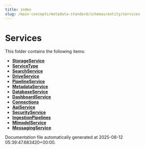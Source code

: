 ```yaml
---
title: index
slug: /main-concepts/metadata-standard/schemas/entity/services
---
```


# Services

This folder contains the following items:

- [**StorageService**](/main-concepts/metadata-standard/schemas/entity/services/storageservice)
- [**ServiceType**](/main-concepts/metadata-standard/schemas/entity/services/servicetype)
- [**SearchService**](/main-concepts/metadata-standard/schemas/entity/services/searchservice)
- [**DriveService**](/main-concepts/metadata-standard/schemas/entity/services/driveservice)
- [**PipelineService**](/main-concepts/metadata-standard/schemas/entity/services/pipelineservice)
- [**MetadataService**](/main-concepts/metadata-standard/schemas/entity/services/metadataservice)
- [**DatabaseService**](/main-concepts/metadata-standard/schemas/entity/services/databaseservice)
- [**DashboardService**](/main-concepts/metadata-standard/schemas/entity/services/dashboardservice)
- [**Connections**](/main-concepts/metadata-standard/schemas/entity/services/connections)
- [**ApiService**](/main-concepts/metadata-standard/schemas/entity/services/apiservice)
- [**SecurityService**](/main-concepts/metadata-standard/schemas/entity/services/securityservice)
- [**IngestionPipelines**](/main-concepts/metadata-standard/schemas/entity/services/ingestionpipelines)
- [**MlmodelService**](/main-concepts/metadata-standard/schemas/entity/services/mlmodelservice)
- [**MessagingService**](/main-concepts/metadata-standard/schemas/entity/services/messagingservice)


Documentation file automatically generated at 2025-08-12 05:39:47.683420+00:00.
